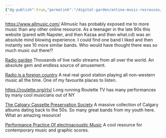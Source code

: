 ```yaml
---
{"dg-publish":true,"permalink":"/digital-garden/online-music-resrouces/","updated":"2023-12-08T18:49:58.416-07:00"}
---
```


https://www.allmusic.com/
Allmusic has probably exposed me to more music than any other online resource. As a teenager in the late 90s this website (pared with Napster, and then Kazaa and then what.cd) was an absolute mind blowing experience. I could find one band I liked and then instantly see 10 more similar bands. Who would have thought there was so much music out there!?

[Radio garden](https://radio.garden/)
Thousands of live radio streams from all over the world. An absolute gem and endless source of amusement. 

[Radio is a foreign country](https://www.radioisaforeigncountry.org/)
A real real good station playing all non-western music all the time. One of my favourite places to listen. 

https://roulette.org/rtv/
Long running Roulette TV has many performances by many cool musicians out of NY

[The Calgary Cassette Preservation Society](http://www.calgarycassettes.org/)
A massive collection of Calgary albums dating back to the 50s. So many great bands from my youth here. What an amazing resource!

[Performance Practice Of electroacoustic Music](http://ppeam.zhdk.ch/song/professor-bad-trip-lesson-i/)
A cool resource for contemporary music and graphic scores. 

